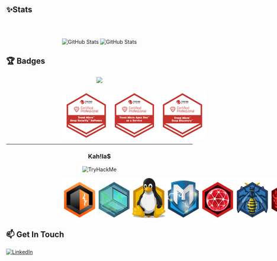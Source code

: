 
<h2>✨Stats</h2></b> <br/></b> <br/>

<div> 
  <p align="center">
    <img src="https://github-stats-alpha.vercel.app/api?username=kahila&cc=000&tc=fff&ic=fff&bc=000" alt="GitHub Stats" />
    <img src="https://github-readme-streak-stats.herokuapp.com/?user=kahila&theme=merko" alt="GitHub Stats" /> 
  </p>
</div>




<!-- <h2>💻 I'm Currently Learning</h2> -->

<!--
**Kahila/Kahila** is a ✨ _special_ ✨ repository because its `README.md` (this file) appears on your GitHub profile.

Here are some ideas to get you started:

- 🔭 I’m currently working on ...
- 🌱 I’m currently learning ...
- 👯 I’m looking to collaborate on ...
- 🤔 I’m looking for help with ...
- 💬 Ask me about ...
- 📫 How to reach me: ...
- 😄 Pronouns: ...
- ⚡ Fun fact: ...
-->

<h2>🏆 Badges</h2>

<div style="display: block;
  margin-left: auto;
  margin-right: auto;
  width: 40%;">
  <h3 align="center"><img src="https://readme-typing-svg.demolab.com/?lines=Trend+Micro+badges&duration=5000&pause=10000&color=FF0000"></h3>
  <p align="center" style="display: flex;">
    <img src="https://github.com/Kahila/Kahila/blob/main/badges/trendMicro/Deep%20Security%20Certified%20Professional%20Badge.png" alt="TM" style="width:130px;height:130px;" /> 
    <img src="https://github.com/Kahila/Kahila/blob/main/badges/trendMicro/BA01_Professional_Badges_210210US-03.png" alt="TM" style="width:130px;height:130px;" /> 
    <img src="https://github.com/Kahila/Kahila/blob/main/badges/trendMicro/Deep%20Discovery%20Certified%20Professional%20Badge.png" alt="TM" style="width:130px;height:130px;" /> 
  </p>
</div>

<hr>

<div style="display: block;
  margin-left: auto;
  margin-right: auto;
  width: 40%;">
  <h3 align="center">Kah!la$ </h3>
  <p align="center"><img src="https://tryhackme-badges.s3.amazonaws.com/kahila.png" alt="TryHackMe" ></p>
  <p align="center" style="display: flex;">
    <img src="https://github.com/Kahila/Kahila/blob/main/badges/tryHackMe/burpsuite.svg" alt="burpsuite" style="width:110px;height:110px;" />
    <img src="https://github.com/Kahila/Kahila/blob/main/badges/tryHackMe/howthewebworks.svg" alt="TM" style="width:110px;height:110px;" />
    <img src="https://github.com/Kahila/Kahila/blob/main/badges/tryHackMe/linux.svg" alt="TM" style="width:110px;height:110px;" />
    <img src="https://github.com/Kahila/Kahila/blob/main/badges/tryHackMe/metasploit.svg" alt="TM" style="width:110px;height:110px;" />
    <img src="https://github.com/Kahila/Kahila/blob/main/badges/tryHackMe/networkfundamentals.svg" alt="TM" style="width:110px;height:110px;" />
    <img src="https://github.com/Kahila/Kahila/blob/main/badges/tryHackMe/owasptop10.svg" alt="TM" style="width:110px;height:110px;" />
    <img src="https://github.com/Kahila/Kahila/blob/main/badges/tryHackMe/streak30.svg" alt="TM" style="width:110px;height:110px;" />
    <img src="https://github.com/Kahila/Kahila/blob/main/badges/tryHackMe/streak7.svg" alt="TM" style="width:110px;height:110px;" />
    <img src="https://github.com/Kahila/Kahila/blob/main/badges/tryHackMe/throwback.svg" alt="TM" style="width:110px;height:110px;" />
  </p>
</div>

<h2>📫 Get In Touch</h2>

<a href="https://www.linkedin.com/in/adonis-kahila-9b2a3b180/">![LinkedIn](https://img.shields.io/badge/LinkedIn-0077B5?style=for-the-badge&logo=linkedin&logoColor=white)</a>

